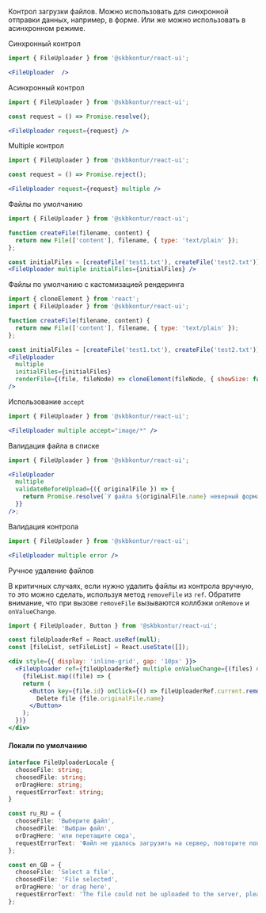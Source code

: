 Контрол загрузки файлов.
Можно использовать для синхронной отправки данных, например, в форме.
Или же можно использовать в асинхронном режиме.

Синхронный контрол
```jsx harmony
import { FileUploader } from '@skbkontur/react-ui';

<FileUploader  />
```

Асинхронный контрол
```jsx harmony
import { FileUploader } from '@skbkontur/react-ui';

const request = () => Promise.resolve();

<FileUploader request={request} />
```

Multiple контрол
```jsx harmony
import { FileUploader } from '@skbkontur/react-ui';

const request = () => Promise.reject();

<FileUploader request={request} multiple />
```

Файлы по умолчанию
```jsx harmony
import { FileUploader } from '@skbkontur/react-ui';

function createFile(filename, content) {
  return new File(['content'], filename, { type: 'text/plain' });
};

const initialFiles = [createFile('test1.txt'), createFile('test2.txt')];
<FileUploader multiple initialFiles={initialFiles} />
```

Файлы по умолчанию с кастомизацией рендеринга
```jsx harmony
import { cloneElement } from 'react';
import { FileUploader } from '@skbkontur/react-ui';

function createFile(filename, content) {
  return new File(['content'], filename, { type: 'text/plain' });
};

const initialFiles = [createFile('test1.txt'), createFile('test2.txt')];
<FileUploader
  multiple
  initialFiles={initialFiles}
  renderFile={(file, fileNode) => cloneElement(fileNode, { showSize: false })}
/>
```

Использование `accept`
```jsx harmony
import { FileUploader } from '@skbkontur/react-ui';

<FileUploader multiple accept="image/*" />
```

Валидация файла в списке
```jsx harmony
import { FileUploader } from '@skbkontur/react-ui';

<FileUploader
  multiple
  validateBeforeUpload={({ originalFile }) => {
    return Promise.resolve(`У файла ${originalFile.name} неверный формат`);
  }}
/>;
```

Валидация контрола
```jsx harmony
import { FileUploader } from '@skbkontur/react-ui';

<FileUploader multiple error />
```

Ручное удаление файлов

В критичных случаях, если нужно удалить файлы из контрола вручную, то это можно сделать, используя метод `removeFile` из `ref`.
Обратите внимание, что при вызове `removeFile` вызываются коллбэки `onRemove` и `onValueChange`.

```jsx harmony
import { FileUploader, Button } from '@skbkontur/react-ui';

const fileUploaderRef = React.useRef(null);
const [fileList, setFileList] = React.useState([]);

<div style={{ display: 'inline-grid', gap: '10px' }}>
  <FileUploader ref={fileUploaderRef} multiple onValueChange={(files) => setFileList(files)} />
    {fileList.map((file) => {
    return (
      <Button key={file.id} onClick={() => fileUploaderRef.current.removeFile(file.id)}>
        Delete file {file.originalFile.name}
      </Button>
    );
  })}
</div>
```

#### Локали по умолчанию

```typescript static
interface FileUploaderLocale {
  chooseFile: string;
  choosedFile: string;
  orDragHere: string;
  requestErrorText: string;
}

const ru_RU = {
  chooseFile: 'Выберите файл',
  choosedFile: 'Выбран файл',
  orDragHere: 'или перетащите сюда',
  requestErrorText: 'Файл не удалось загрузить на сервер, повторите попытку позже',
};

const en_GB = {
  chooseFile: 'Select a file',
  choosedFile: 'File selected',
  orDragHere: 'or drag here',
  requestErrorText: 'The file could not be uploaded to the server, please try again later',
};
```
